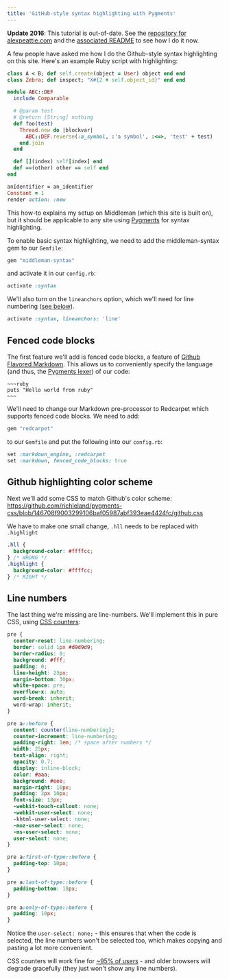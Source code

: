 ```yaml
---
title: 'GitHub-style syntax highlighting with Pygments'
---
```


<div class='Callout'><p><strong>Update 2016</strong>: This tutorial is out-of-date. See the <a href='https://github.com/alexpeattie/alexpeattie.com'>repository for  alexpeattie.com</a> and the <a href='https://github.com/alexpeattie/alexpeattie.com#syntax-highlighting'>associated README</a> to see how I do it now.</p></div>

<!-- excerpt -->

A few people have asked me how I do the Github-style syntax highlighting on this site. Here's an example Ruby script with highlighting:

```ruby
class A < B; def self.create(object = User) object end end
class Zebra; def inspect; "X#{2 + self.object_id}" end end

module ABC::DEF
  include Comparable

  # @param test
  # @return [String] nothing
  def foo(test)
    Thread.new do |blockvar|
      ABC::DEF.reverse(:a_symbol, :'a symbol', :<=>, 'test' + test)
    end.join
  end

  def [](index) self[index] end
  def ==(other) other == self end
end

anIdentifier = an_identifier
Constant = 1
render action: :new
```

This how-to explains my setup on Middleman (which this site is built on), but it should be applicable to any site using [Pygments](http://pygments.org/) for syntax highlighting.

To enable basic syntax highlighting, we need to add the middleman-syntax gem to our `Gemfile`:

```ruby
gem "middleman-syntax"
```

and activate it in our `config.rb`:

```ruby
activate :syntax
```

We'll also turn on the `lineanchors` option, which we'll need for line numbering ([see below](#line-numbers)).

```ruby
activate :syntax, lineanchors: 'line'
```

## Fenced code blocks

The first feature we'll add is fenced code blocks, a feature of [Github Flavored Markdown](http://github.github.com/github-flavored-markdown/). This allows us to conveniently specify the language (and thus, the [Pygments lexer](http://pygments.org/docs/lexers/)) of our code:

    ~~~ruby
    puts "Hello world from ruby"
    ~~~

We'll need to change our Markdown pre-processor to Redcarpet which supports fenced code blocks. We need to add:

```ruby
gem "redcarpet"
```

to our `Gemfile` and put the following into our `config.rb`:

```ruby
set :markdown_engine, :redcarpet
set :markdown, fenced_code_blocks: true
```

## Github highlighting color scheme

Next we'll add some CSS to match Github's color scheme: <https://github.com/richleland/pygments-css/blob/146708f9003299106baf05987abf393eae4424fc/github.css>

We have to make one small change, `.hll` needs to be replaced with `.highlight`

```css
.hll {
  background-color: #ffffcc;
} /* WRONG */
.highlight {
  background-color: #ffffcc;
} /* RIGHT */
```

## Line numbers

The last thing we're missing are line-numbers. We'll implement this in pure CSS, using [CSS counters](https://developer.mozilla.org/en-US/docs/CSS/Counters):

```css
pre {
  counter-reset: line-numbering;
  border: solid 1px #d9d9d9;
  border-radius: 0;
  background: #fff;
  padding: 0;
  line-height: 23px;
  margin-bottom: 30px;
  white-space: pre;
  overflow-x: auto;
  word-break: inherit;
  word-wrap: inherit;
}

pre a::before {
  content: counter(line-numbering);
  counter-increment: line-numbering;
  padding-right: 1em; /* space after numbers */
  width: 25px;
  text-align: right;
  opacity: 0.7;
  display: inline-block;
  color: #aaa;
  background: #eee;
  margin-right: 16px;
  padding: 2px 10px;
  font-size: 13px;
  -webkit-touch-callout: none;
  -webkit-user-select: none;
  -khtml-user-select: none;
  -moz-user-select: none;
  -ms-user-select: none;
  user-select: none;
}

pre a:first-of-type::before {
  padding-top: 10px;
}

pre a:last-of-type::before {
  padding-bottom: 10px;
}

pre a:only-of-type::before {
  padding: 10px;
}
```

Notice the `user-select: none;` - this ensures that when the code is selected, the line numbers won't be selected too, which makes copying and pasting a lot more convenient.

CSS counters will work fine for [~95% of users](http://caniuse.com/css-counters) - and older browsers will degrade gracefully (they just won't show any line numbers).
